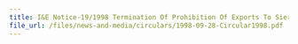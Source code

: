 ```yaml
---
title: I&E Notice-19/1998 Termination Of Prohibition Of Exports To Sierra Leone Under UNSC Resolution 1171 (1998)
file_url: /files/news-and-media/circulars/1998-09-28-Circular1998.pdf
---
```

